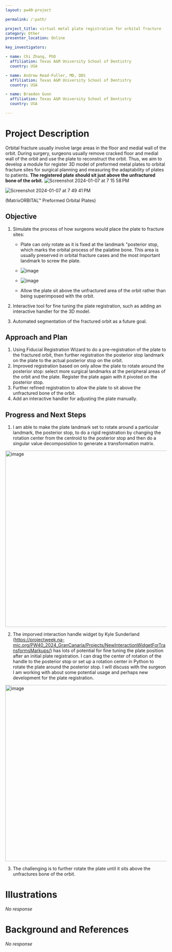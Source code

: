 ```yaml
---
layout: pw40-project

permalink: /:path/

project_title: virtual metal plate registration for orbital fracture
category: Other
presenter_location: Online

key_investigators:

- name: Chi Zhang, PhD
  affiliation: Texas A&M University School of Dentistry
  country: USA

- name: Andrew Read-Fuller, MD, DDS
  affiliation: Texas A&M University School of Dentistry
  country: USA

- name: Braedon Gunn
  affiliation: Texas A&M University School of Dentistry
  country: USA

---
```


# Project Description

<!-- Add a short paragraph describing the project. -->

Orbital fracture usually involve large areas in the floor and medial wall of the orbit. During surgery, surgeons usually remove cracked floor and medial wall of the orbit and use the plate to reconstruct the orbit. Thus, we aim to develop a module for register 3D model of preformed metal plates to orbital fracture sites for surgical planning and measuring the adaptability of plates to patients. **The registered plate should sit just above the unfractured bone of the orbit.**
![Screenshot 2024-01-07 at 7 15 58 PM](https://github.com/NA-MIC/ProjectWeek/assets/80793828/57ac9554-c731-4469-ae0d-96c396b80331)

![Screenshot 2024-01-07 at 7 49 41 PM](https://github.com/NA-MIC/ProjectWeek/assets/80793828/1d87c9e6-fddc-40d8-96d7-eb1703b8ddf4)

(MatrixORBITAL™ Preformed Orbital Plates)

## Objective

<!-- Describe here WHAT you would like to achieve (what you will have as end result). -->
1. Simulate the process of how surgeons would place the plate to fracture sites: 

    - Plate can only rotate as it is fixed at the landmark "posterior stop, which marks the orbital process of the palatine bone. This area is usually preserved in orbital fracture cases and the most important landmark to screw the plate.
    - ![image](https://github.com/NA-MIC/ProjectWeek/assets/80793828/ce362a75-ca3b-4953-94ff-20015473d77a)
    - ![image](https://github.com/NA-MIC/ProjectWeek/assets/80793828/5c795578-a7ad-4dc7-9ff8-6d9774f17ed2)


    - Allow the plate sit above the unfractured area of the orbit rather than being superimposed with the orbit.
  
      
2.  Interactive tool for fine tuning the plate registration, such as adding an interactive handler for the 3D model.

3.  Automated segmentation of the fractured orbit as a future goal.

## Approach and Plan

<!-- Describe here HOW you would like to achieve the objectives stated above. -->

1.  Using Fiducial Registration Wizard to do a pre-registration of the plate to the fractured orbit, then further registration the posterior stop landmark on the plate to the actual posterior stop on the orbit.
2.  Improved registration based on only allow the plate to rotate around the posterior stop: select more surgical landmarks at the peripheral areas of the orbit and the plate. Register the plate again with it pivoted on the posterior stop.
3.  Further refined registration to allow the plate to sit above the unfractured bone of the orbit.
4.  Add an interactive handler for adjusting the plate manually.

## Progress and Next Steps

<!-- Update this section as you make progress, describing of what you have ACTUALLY DONE.
     If there are specific steps that you could not complete then you can describe them here, too. -->

1.  I am able to make the plate landmark set to rotate around a particular landmark, the posterior stop, to do a rigid registration by changing the rotation center from the centroid to the posterior stop and then do a singular value decomposistion to generate a transformation matrix.
<img width="550" alt="image" src="https://github.com/NA-MIC/ProjectWeek/assets/80793828/abf6e5da-b2e7-447e-921f-253c5e021505">

2.  The imporved interaction handle widget by Kyle Sunderland (https://projectweek.na-mic.org/PW40_2024_GranCanaria/Projects/NewInteractionWidgetForTransformsMarkups/) has lots of potential for fine tuning the plate position after an initial plate registration. I can drag the center of rotation of the handle to the posterior stop or set up a rotation center in Python to rotate the plate around the posterior stop. I will discuss with the surgeon I am working with about some potential usage and perhaps new development for the plate registration.

<img width="550" alt="image" src="https://github.com/NA-MIC/ProjectWeek/assets/80793828/98044f4e-d466-4379-bbed-828b63856dd4">


3.  The challenging is to further rotate the plate until it sits above the unfractures bone of the orbit. 

# Illustrations

<!-- Add pictures and links to videos that demonstrate what has been accomplished. -->

*No response*

# Background and References

<!-- If you developed any software, include link to the source code repository.
     If possible, also add links to sample data, and to any relevant publications. -->

*No response*
